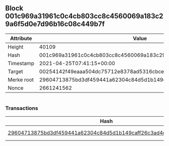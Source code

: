 ## Block 001c969a31961c0c4cb803cc8c4560069a183c29a6f5d0e7d96b16c08c449b7f

Attribute | Value
--- | ---
Height | 40109
Hash | 001c969a31961c0c4cb803cc8c4560069a183c29a6f5d0e7d96b16c08c449b7f
Timestamp | 2021-04-25T07:41:15+00:00
Target | 00254142f49eaaa504dc75712e8378ad5316cbcead634704b3734b6271167cc4
Merke root | 29604713875bd3df459441a62304c84d5d1b149caff26c3ad4ca7f27bee161a0
Nonce | 2661241562

```

```

### Transactions

Hash | Amount
--- | ---
[29604713875bd3df459441a62304c84d5d1b149caff26c3ad4ca7f27bee161a0](29604713875bd3df459441a62304c84d5d1b149caff26c3ad4ca7f27bee161a0.md) | 10.00000000 SKEPTI 

